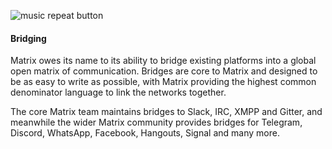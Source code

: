 ![music repeat button](assets/music_repeat_button.svg)

#### Bridging

Matrix owes its name to its ability to bridge existing platforms into a global open matrix of communication.
Bridges are core to Matrix and designed to be as easy to write as possible,
with Matrix providing the highest common denominator language to link the networks together.

The core Matrix team maintains bridges to Slack, IRC, XMPP and Gitter,
and meanwhile the wider Matrix community provides bridges for Telegram, Discord,
WhatsApp, Facebook, Hangouts, Signal and many more.